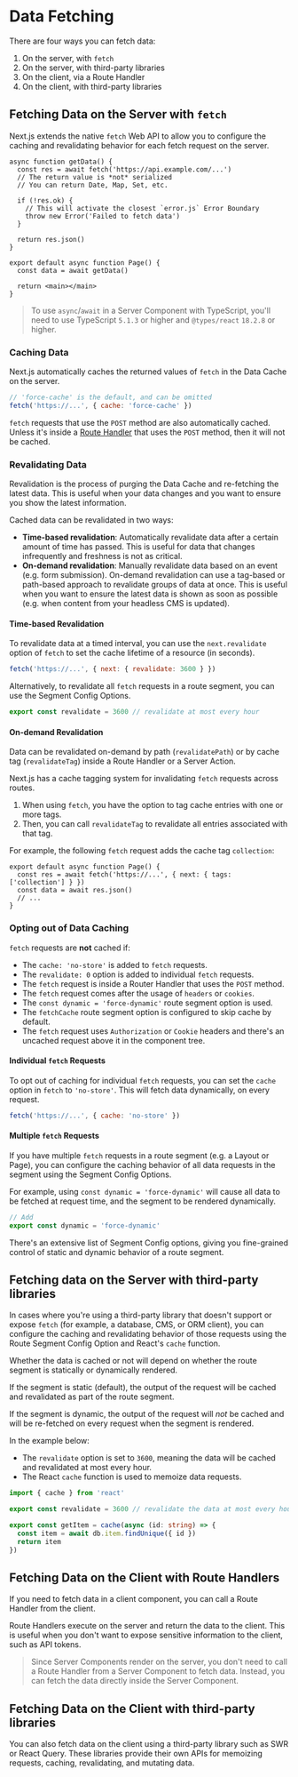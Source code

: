 # Data Fetching

There are four ways you can fetch data:

1. On the server, with `fetch`
2. On the server, with third-party libraries
3. On the client, via a Route Handler
4. On the client, with third-party libraries

## Fetching Data on the Server with `fetch`

Next.js extends the native `fetch` Web API to allow you to configure the caching and revalidating behavior for each fetch request on the server.

```tsx filename="app/page.tsx"
async function getData() {
  const res = await fetch('https://api.example.com/...')
  // The return value is *not* serialized
  // You can return Date, Map, Set, etc.

  if (!res.ok) {
    // This will activate the closest `error.js` Error Boundary
    throw new Error('Failed to fetch data')
  }

  return res.json()
}

export default async function Page() {
  const data = await getData()

  return <main></main>
}
```

> To use `async`/`await` in a Server Component with TypeScript, you'll need to use TypeScript `5.1.3` or higher and `@types/react` `18.2.8` or higher.


### Caching Data

Next.js automatically caches the returned values of `fetch` in the Data Cache on the server.

```js
// 'force-cache' is the default, and can be omitted
fetch('https://...', { cache: 'force-cache' })
```

`fetch` requests that use the `POST` method are also automatically cached. Unless it's inside a [Route Handler](/docs/app/building-your-application/routing/route-handlers) that uses the `POST` method, then it will not be cached.


### Revalidating Data

Revalidation is the process of purging the Data Cache and re-fetching the latest data. This is useful when your data changes and you want to ensure you show the latest information.

Cached data can be revalidated in two ways:

- **Time-based revalidation**: Automatically revalidate data after a certain amount of time has passed. This is useful for data that changes infrequently and freshness is not as critical.
- **On-demand revalidation**: Manually revalidate data based on an event (e.g. form submission). On-demand revalidation can use a tag-based or path-based approach to revalidate groups of data at once. This is useful when you want to ensure the latest data is shown as soon as possible (e.g. when content from your headless CMS is updated).


#### Time-based Revalidation

To revalidate data at a timed interval, you can use the `next.revalidate` option of `fetch` to set the cache lifetime of a resource (in seconds).

```js
fetch('https://...', { next: { revalidate: 3600 } })
```

Alternatively, to revalidate all `fetch` requests in a route segment, you can use the Segment Config Options.

```jsx filename="layout.js / page.js"
export const revalidate = 3600 // revalidate at most every hour
```

#### On-demand Revalidation

Data can be revalidated on-demand by path (`revalidatePath`) or by cache tag (`revalidateTag`) inside a Route Handler or a Server Action.

Next.js has a cache tagging system for invalidating `fetch` requests across routes.

1. When using `fetch`, you have the option to tag cache entries with one or more tags.
2. Then, you can call `revalidateTag` to revalidate all entries associated with that tag.

For example, the following `fetch` request adds the cache tag `collection`:

```tsx filename="app/page.tsx"
export default async function Page() {
  const res = await fetch('https://...', { next: { tags: ['collection'] } })
  const data = await res.json()
  // ...
}
```

### Opting out of Data Caching

`fetch` requests are **not** cached if:

- The `cache: 'no-store'` is added to `fetch` requests.
- The `revalidate: 0` option is added to individual `fetch` requests.
- The `fetch` request is inside a Router Handler that uses the `POST` method.
- The `fetch` request comes after the usage of `headers` or `cookies`.
- The `const dynamic = 'force-dynamic'` route segment option is used.
- The `fetchCache` route segment option is configured to skip cache by default.
- The `fetch` request uses `Authorization` or `Cookie` headers and there's an uncached request above it in the component tree.


#### Individual `fetch` Requests

To opt out of caching for individual `fetch` requests, you can set the `cache` option in `fetch` to `'no-store'`. This will fetch data dynamically, on every request.

```js filename="layout.js / page.js"
fetch('https://...', { cache: 'no-store' })
```

#### Multiple `fetch` Requests

If you have multiple `fetch` requests in a route segment (e.g. a Layout or Page), you can configure the caching behavior of all data requests in the segment using the Segment Config Options.

For example, using `const dynamic = 'force-dynamic'` will cause all data to be fetched at request time, and the segment to be rendered dynamically.

```js filename="layout.js / page.js"
// Add
export const dynamic = 'force-dynamic'
```

There's an extensive list of Segment Config options, giving you fine-grained control of static and dynamic behavior of a route segment.


## Fetching data on the Server with third-party libraries

In cases where you're using a third-party library that doesn't support or expose `fetch` (for example, a database, CMS, or ORM client), you can configure the caching and revalidating behavior of those requests using the Route Segment Config Option and React's `cache` function.

Whether the data is cached or not will depend on whether the route segment is statically or dynamically rendered.

If the segment is static (default), the output of the request will be cached and revalidated as part of the route segment.

If the segment is dynamic, the output of the request will _not_ be cached and will be re-fetched on every request when the segment is rendered.

In the example below:

- The `revalidate` option is set to `3600`, meaning the data will be cached and revalidated at most every hour.
- The React `cache` function is used to memoize data requests.

```ts filename="utils/get-item.ts" switcher
import { cache } from 'react'

export const revalidate = 3600 // revalidate the data at most every hour

export const getItem = cache(async (id: string) => {
  const item = await db.item.findUnique({ id })
  return item
})
```


## Fetching Data on the Client with Route Handlers

If you need to fetch data in a client component, you can call a Route Handler from the client.

Route Handlers execute on the server and return the data to the client. This is useful when you don't want to expose sensitive information to the client, such as API tokens.

> Since Server Components render on the server, you don't need to call a Route Handler from a Server Component to fetch data. Instead, you can fetch the data directly inside the Server Component.


## Fetching Data on the Client with third-party libraries

You can also fetch data on the client using a third-party library such as SWR or React Query. These libraries provide their own APIs for memoizing requests, caching, revalidating, and mutating data.
